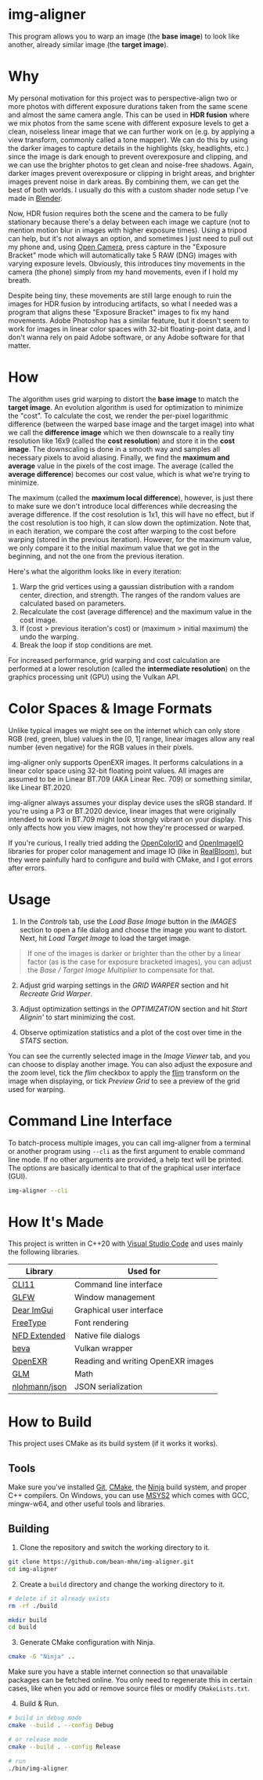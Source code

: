 # img-aligner

This program allows you to warp an image (the __base image__) to look
like another, already similar image (the __target image__).

# Why

My personal motivation for this project was to perspective-align two or more
photos with different exposure durations taken from the same scene and almost
the same camera angle. This can be used in __HDR fusion__ where we mix photos
from the same scene with different exposure levels to get a clean, noiseless
linear image that we can further work on (e.g. by applying a view transform,
commonly called a tone mapper). We can do this by using the darker images to
capture details in the highlights (sky, headlights, etc.) since the image is
dark enough to prevent overexposure and clipping, and we can use the brighter
photos to get clean and noise-free shadows. Again, darker images prevent
overexposure or clipping in bright areas, and brighter images prevent noise in
dark areas. By combining them, we can get the best of both worlds. I usually do
this with a custom shader node setup I've made in
[Blender](https://www.blender.org/).

Now, HDR fusion requires both the scene and the camera to be fully stationary
because there's a delay between each image we capture (not to mention motion
blur in images with higher exposure times). Using a tripod can help, but it's
not always an option, and sometimes I just need to pull out my phone and, using
[Open Camera](https://opencamera.org.uk/), press capture in the
"Exposure Bracket" mode which will automatically take 5 RAW (DNG) images with
varying exposure levels. Obviously, this introduces tiny movements in the camera
(the phone) simply from my hand movements, even if I hold my breath.

Despite being tiny, these movements are still large enough to ruin the
images for HDR fusion by introducing artifacts, so what I needed was a program
that aligns these "Exposure Bracket" images to fix my hand movements. Adobe
Photoshop has a similar feature, but it doesn't seem to work for images in
linear color spaces with 32-bit floating-point data, and I don't wanna rely on
paid Adobe software, or any Adobe software for that matter.

# How

The algorithm uses grid warping to distort the __base image__ to match the
__target image__. An evolution algorithm is used for optimization to minimize
the "cost". To calculate the cost, we render the per-pixel logarithmic
difference (between the warped base image and the target image) into what we call
the __difference image__ which we then downscale to a really tiny resolution
like 16x9 (called the __cost resolution__) and store it in the __cost image__.
The downscaling is done in a smooth way and samples all necessary pixels to
avoid aliasing.
Finally, we find the __maximum and average__ value in the pixels of the cost image.
The average (called the __average difference__) becomes our cost value, which is what we're trying to minimize.

The maximum (called the __maximum local difference__), however, is just there to make sure we don't introduce local
differences while decreasing the average difference. If the cost
resolution is 1x1, this will have no effect, but if the cost resolution is too high, it can slow down the
optimization. Note that, in each iteration, we compare the cost after
warping to the cost before warping (stored in the previous iteration). However,
for the maximum value, we only compare it to the initial maximum value that we got
in the beginning, and not the one from the previous iteration.

Here's what the algorithm looks like in every iteration:
1. Warp the grid vertices using a gaussian distribution with a random center,
  direction, and strength.  The ranges of the random values are calculated based
  on parameters.
2. Recalculate the cost (average difference) and the maximum value in the cost image.
3. If (cost > previous iteration's cost) or (maximum > initial maximum) the undo the warping.
4. Break the loop if stop conditions are met.

For increased performance, grid warping and cost calculation are performed at
a lower resolution (called the __intermediate resolution__) on the graphics
processing unit (GPU) using the Vulkan API.

# Color Spaces & Image Formats

Unlike typical images we might see on the internet which can only store RGB
(red, green, blue) values in the [0, 1] range, linear images allow any real
number (even negative) for the RGB values in their pixels.

img-aligner only supports OpenEXR images. It performs calculations in a linear
color space using 32-bit floating point values. All images are assumed to be
in Linear BT.709 (AKA Linear Rec. 709) or something similar, like
Linear BT.2020.

img-aligner always assumes your display device uses the sRGB standard. If you're
using a P3 or BT.2020 device, linear images that were originally intended to
work in BT.709 might look strongly vibrant on your display. This only affects
how you view images, not how they're processed or warped.

If you're curious, I really tried adding the
[OpenColorIO](https://opencolorio.org/) and
[OpenImageIO](https://github.com/OpenImageIO/oiio)
libraries for proper color management and image IO (like in
[RealBloom](https://github.com/bean-mhm/realbloom)), but they were painfully
hard to configure and build with CMake, and I got errors after errors.

# Usage

1. In the _Controls_ tab, use the _Load Base Image_ button in the _IMAGES_
section to open a file dialog and choose the image you want to distort. Next,
hit _Load Target Image_ to load the target image.

> If one of the images is darker or brighter than the other by a linear factor (as is the case for exposure bracketed images), you can adjust the _Base / Target Image Multiplier_ to compensate for that.

2. Adjust grid warping settings in the _GRID WARPER_ section and hit
_Recreate Grid Warper_.

3. Adjust optimization settings in the _OPTIMIZATION_ section and hit
_Start Alignin'_ to start minimizing the cost.

4. Observe optimization statistics and a plot of the cost over time in the
_STATS_ section.

You can see the currently selected image in the _Image Viewer_ tab, and you can
choose to display another image. You can also adjust the exposure and the zoom
level, tick the _flim_ checkbox to apply the
[flim](https://github.com/bean-mhm/flim) transform on the image when displaying,
or tick _Preview Grid_ to see a preview of the grid used for warping.

# Command Line Interface

To batch-process multiple images, you can call img-aligner from a terminal
or another program using `--cli` as the first argument to enable command line
mode. If no other arguments are provided, a help text will be
printed. The options are basically identical to that of the graphical user
interface (GUI).

```bash
img-aligner --cli
```

# How It's Made

This project is written in C++20 with
[Visual Studio Code](https://code.visualstudio.com/) and uses mainly the
following libraries.

| Library | Used for |
|--|--|
| [CLI11](https://github.com/CLIUtils/CLI11) | Command line interface |
| [GLFW](https://www.glfw.org/) | Window management |
| [Dear ImGui](https://github.com/ocornut/imgui) | Graphical user interface |
| [FreeType](https://github.com/freetype/freetype) | Font rendering |
| [NFD Extended](https://github.com/btzy/nativefiledialog-extended) | Native file dialogs |
| [beva](https://github.com/bean-mhm/beva) | Vulkan wrapper |
| [OpenEXR](https://openexr.com) | Reading and writing OpenEXR images |
| [GLM](https://github.com/g-truc/glm) | Math |
| [nlohmann/json](https://github.com/nlohmann/json) | JSON serialization |

# How to Build

This project uses CMake as its build system (if it works it works).

## Tools

Make sure you've installed [Git](https://git-scm.com/),
[CMake](https://cmake.org/), the [Ninja](https://ninja-build.org/) build system, and proper C++ compilers. On Windows, you
can use [MSYS2](https://www.msys2.org/) which comes with GCC, mingw-w64,
and other useful tools and libraries.

## Building

1. Clone the repository and switch the working directory to it.
```bash
git clone https://github.com/bean-mhm/img-aligner.git
cd img-aligner
```

2. Create a `build` directory and change the working directory to it.
```bash
# delete if it already exists
rm -rf ./build

mkdir build
cd build
```

3. Generate CMake configuration with Ninja.
```bash
cmake -G "Ninja" ..
```
Make sure you have a stable internet connection so that unavailable packages
can be fetched online. You only need to regenerate this in certain cases, like
when you add or remove source files or modify `CMakeLists.txt`.

4. Build & Run.
```bash
# build in debug mode
cmake --build . --config Debug

# or release mode
cmake --build . --config Release

# run
./bin/img-aligner
```
